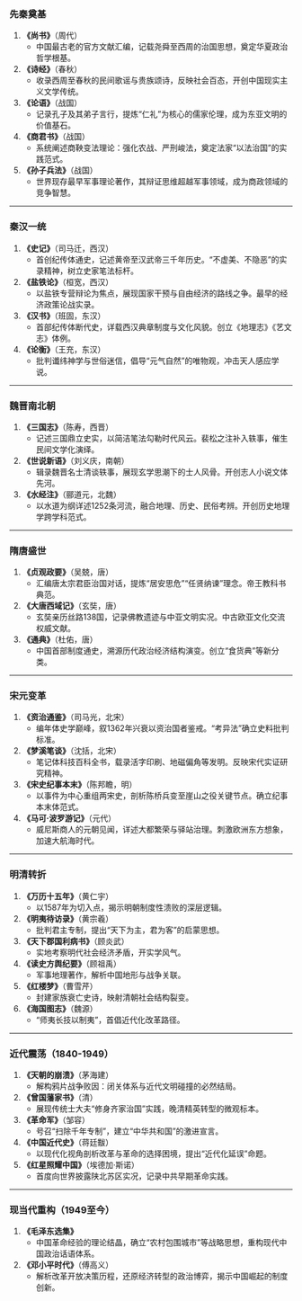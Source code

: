 ### **先秦奠基**

1. **《尚书》**（周代）
   - 中国最古老的官方文献汇编，记载尧舜至西周的治国思想，奠定华夏政治哲学根基。
2. **《诗经》**（春秋）
   - 收录西周至春秋的民间歌谣与贵族颂诗，反映社会百态，开创中国现实主义文学传统。
3. **《论语》**（战国）
   - 记录孔子及其弟子言行，提炼“仁礼”为核心的儒家伦理，成为东亚文明的价值基石。
4. **《商君书》**（战国）
   - 系统阐述商鞅变法理论：强化农战、严刑峻法，奠定法家“以法治国”的实践范式。
5. **《孙子兵法》**（战国）
   - 世界现存最早军事理论著作，其辩证思维超越军事领域，成为商政领域的竞争智慧。

------

### **秦汉一统**

1. **《史记》**（司马迁，西汉）
   - 首创纪传体通史，记述黄帝至汉武帝三千年历史。“不虚美、不隐恶”的实录精神，树立史家笔法标杆。
2. **《盐铁论》**（桓宽，西汉）
   - 以盐铁专营辩论为焦点，展现国家干预与自由经济的路线之争。最早的经济政策论战实录。
3. **《汉书》**（班固，东汉）
   - 首部纪传体断代史，详载西汉典章制度与文化风貌。创立《地理志》《艺文志》体例。
4. **《论衡》**（王充，东汉）
   - 批判谶纬神学与世俗迷信，倡导“元气自然”的唯物观，冲击天人感应学说。

------

### **魏晋南北朝**

1. **《三国志》**（陈寿，西晋）
   - 记述三国鼎立史实，以简洁笔法勾勒时代风云。裴松之注补入轶事，催生民间文学化演绎。
2. **《世说新语》**（刘义庆，南朝）
   - 辑录魏晋名士清谈轶事，展现玄学思潮下的士人风骨。开创志人小说文体先河。
3. **《水经注》**（郦道元，北魏）
   - 以水道为纲详述1252条河流，融合地理、历史、民俗考辨。开创历史地理学跨学科范式。

------

### **隋唐盛世**

1. **《贞观政要》**（吴兢，唐）
   - 汇编唐太宗君臣治国对话，提炼“居安思危”“任贤纳谏”理念。帝王教科书典范。
2. **《大唐西域记》**（玄奘，唐）
   - 玄奘亲历丝路138国，记录佛教遗迹与中亚文明实况。中古欧亚文化交流权威文献。
3. **《通典》**（杜佑，唐）
   - 中国首部制度通史，溯源历代政治经济结构演变。创立“食货典”等新分类。

------

### **宋元变革**

1. **《资治通鉴》**（司马光，北宋）
   - 编年体史学巅峰，叙1362年兴衰以资治国者鉴戒。“考异法”确立史料批判标准。
2. **《梦溪笔谈》**（沈括，北宋）
   - 笔记体科技百科全书，载录活字印刷、地磁偏角等发明。反映宋代实证研究精神。
3. **《宋史纪事本末》**（陈邦瞻，明）
   - 以事件为中心重组两宋史，剖析陈桥兵变至崖山之役关键节点。确立纪事本末体范式。
4. **《马可·波罗游记》**（元代）
   - 威尼斯商人的元朝见闻，详述大都繁荣与驿站治理。刺激欧洲东方想象，加速大航海时代。

------

### **明清转折**

1. **《万历十五年》**（黄仁宇）
   - 以1587年为切入点，揭示明朝制度性溃败的深层逻辑。
2. **《明夷待访录》**（黄宗羲）
   - 批判君主专制，提出“天下为主，君为客”的启蒙思想。
3. **《天下郡国利病书》**（顾炎武）
   - 实地考察明代社会经济矛盾，开实学风气。
4. **《读史方舆纪要》**（顾祖禹）
   - 军事地理著作，解析中国地形与战争关联。
5. **《红楼梦》**（曹雪芹）
   - 封建家族衰亡史诗，映射清朝社会结构裂变。
6. **《海国图志》**（魏源）
   - “师夷长技以制夷”，首倡近代化改革路径。

------

### **近代震荡（1840-1949）**

1. **《天朝的崩溃》**（茅海建）
   - 解构鸦片战争败因：闭关体系与近代文明碰撞的必然结局。
2. **《曾国藩家书》**（清）
   - 展现传统士大夫“修身齐家治国”实践，晚清精英转型的微观标本。
3. **《革命军》**（邹容）
   - 号召“扫除千年专制”，建立“中华共和国”的激进宣言。
4. **《中国近代史》**（蒋廷黻）
   - 以现代化视角剖析改革与革命的选择困境，提出“近代化延误”命题。
5. **《红星照耀中国》**（埃德加·斯诺）
   - 首度向世界披露陕北苏区实况，记录中共早期革命实践。

------

### **现当代重构（1949至今）**

1. **《毛泽东选集》**
   - 中国革命经验的理论结晶，确立“农村包围城市”等战略思想，重构现代中国政治话语体系。
2. **《邓小平时代》**（傅高义）
   - 解析改革开放决策历程，还原经济转型的政治博弈，揭示中国崛起的制度创新。